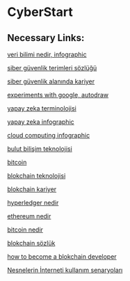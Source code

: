 # CyberStart

## Necessary Links: 

[veri bilimi nedir, infographic](https://ibm.ent.box.com/s/arw78ikk0o4re0p2245tmyjq9qu7w2fx)
  
[siber güvenlik terimleri sözlüğü](https://bundles.yourlearning.ibm.com/skills/learn/assets/NKVRGWVWNPRR77AZ/Cybersecurity3_Cybersecurity%20GLOSSARY_tr-TR-US.pdf)
 
[siber güvenlik alanında kariyer](https://bundles.yourlearning.ibm.com/skills/learn/assets/XVPQVZGJWWQV54PB/Cybersecurity_Infographic_tr.pdf)
 
[experiments with google, autodraw](https://experiments.withgoogle.com/autodraw)

[yapay zeka terminolojisi](https://bundles.yourlearning.ibm.com/skills/learn/assets/XVPQVPQERXKV58RE/Artificial%20Intelligence%20GLOSSARY_tr-TR.pdf)

[yapay zeka infographic](https://bundles.yourlearning.ibm.com/skills/learn/assets/MKPDKPDMYZYW12BV/AI_Infographic_tr.pdf)

[cloud computing infographic](https://ibm.ent.box.com/s/inx7prfvckcrh7wk1gegvqgc70j9mkc8)

[bulut bilişim teknolojisi](https://bundles.yourlearning.ibm.com/skills/learn/assets/JYNVQZYDVRRR3423/Cloud%20Computing%20Terminology_tr-TR.pdf)

[bitcoin](https://www.youtube.com/watch?v=kubGCSj5y3k&list=PLpQQipWcxwt_cocZHpKNRr2cTs5n2nL2p&index=11)

[blokchain teknolojisi](https://www.forbes.com/sites/quora/2019/05/29/what-do-people-misunderstand-about-blockchain-technology/#2bd45f245e39)

[blokchain kariyer](https://bundles.yourlearning.ibm.com/skills/learn/assets/WWZNWPZNQPQV2YRK/Blockchain_Infographic_tr.pdf)

[hyperledger nedir](https://blockgeeks.com/guides/hyperledger/)

[ethereum nedir](https://blockgeeks.com/guides/ethereum/)

[bitcoin nedir](https://blockgeeks.com/guides/what-is-bitcoin/)

[blokchain sözlük](https://bundles.yourlearning.ibm.com/skills/learn/assets/PZDYNVGRWJEZ26AV/Blockchain_glossary_tr-TR.pdf)

[how to become a blokchain developer](https://blockgeeks.com/guides/blockchain-developer/)

[Nesnelerin İnterneti kullanım senaryoları](https://bundles.yourlearning.ibm.com/skills/learn/assets/PZDYDXMKEDQZ2ND3/IoT%20use%20cases_The%20Internet%20of%20Things%20in%20action_Article_tr-TR.pdf)

[]()

[]()

[]()

